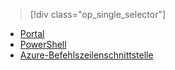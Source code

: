> [!div class="op_single_selector"]
- [Portal](../articles/virtual-network/virtual-network-manage-nsg-arm-portal.md)
- [PowerShell](../articles/virtual-network/virtual-network-manage-nsg-arm-ps.md)
- [Azure-Befehlszeilenschnittstelle](../articles/virtual-network/virtual-network-manage-nsg-arm-cli.md)

<!--HONumber=Nov16_HO3-->


